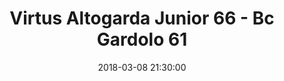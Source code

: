 ---
title: Virtus Altogarda Junior 66 - Bc Gardolo 61
date: 2018-03-08 21:30:00
squadra-a: Bc Gardolo
punteggio-a: 66
squadra-b: Virtus Altogarda Junior
punteggio-b: 61
partite/squadra: promozione-17-18
luogo: Palestra ENAIP
categoria: promozione
---